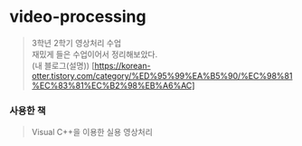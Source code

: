 # video-processing
> 3학년 2학기 영상처리 수업       
> 재밌게 들은 수업이어서 정리해보았다.   
> (내 블로그(설명)) [https://korean-otter.tistory.com/category/%ED%95%99%EA%B5%90/%EC%98%81%EC%83%81%EC%B2%98%EB%A6%AC]
   
   
   
   
### 사용한 책
> Visual C++을 이용한 실용 영상처리   
   
   
 
